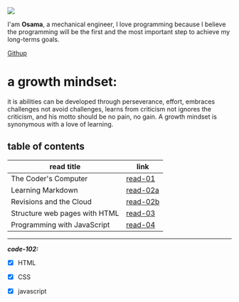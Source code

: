 ![](https://encrypted-tbn0.gstatic.com/images?q=tbn:ANd9GcSW-lMUYdEvfBWEKSmB60djU_4GPHtAa5X9Aw&usqp=CAU)

I'am **Osama**, a mechanical engineer, I love programming because I believe the programming will be the first and the most important step to achieve my long-terms goals.

[Githup](https://github.com/Osama10kh)  

# a growth mindset:
it is abilities can be developed through perseverance, effort, embraces challenges not avoid challenges, learns from criticism not ignores the criticism, and his motto should be no pain, no gain. 
A growth mindset is synonymous with a love of learning.



## table of contents ##

|read title|link|
|-------|-------------------                       | 
|The Coder's Computer|[read-01](read-01)           |
|Learning Markdown|[read-02a](read-02a)            |
|Revisions and the Cloud|[read-02b](read-02b)      |
|Structure web pages with HTML|[read-03](read-03)  |
|Programming with JavaScript|[read-04](read-04)    |
--------------------------------------------------
***code-102:***
- [x] HTML
- [x] CSS
- [x] javascript




 



